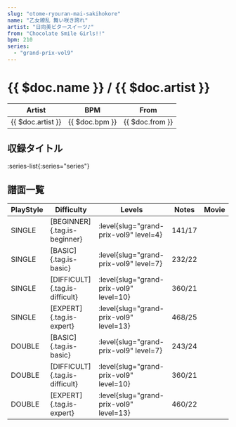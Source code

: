 ```yaml
---
slug: "otome-ryouran-mai-sakihokore"
name: "乙女繚乱 舞い咲き誇れ"
artist: "日向美ビタースイーツ♪"
from: "Chocolate Smile Girls!!"
bpm: 210
series:
  - "grand-prix-vol9"
---
```


# {{ $doc.name }} / {{ $doc.artist }}

|Artist|BPM|From|
|------|---|----|
|{{ $doc.artist }}|{{ $doc.bpm }}|{{ $doc.from }}|

## 収録タイトル

:series-list{:series="series"}

## 譜面一覧

|PlayStyle|Difficulty|Levels|Notes|Movie|
|---------|----------|------|-----|-----|
|SINGLE|[BEGINNER]{.tag.is-beginner}|<div class="field is-grouped is-grouped-multiline"> :level{slug="grand-prix-vol9" level=4}</div>|141/17||
|SINGLE|[BASIC]{.tag.is-basic}|<div class="field is-grouped is-grouped-multiline"> :level{slug="grand-prix-vol9" level=7}</div>|232/22||
|SINGLE|[DIFFICULT]{.tag.is-difficult}|<div class="field is-grouped is-grouped-multiline"> :level{slug="grand-prix-vol9" level=10}</div>|360/21||
|SINGLE|[EXPERT]{.tag.is-expert}|<div class="field is-grouped is-grouped-multiline"> :level{slug="grand-prix-vol9" level=13}</div>|468/25||
|DOUBLE|[BASIC]{.tag.is-basic}|<div class="field is-grouped is-grouped-multiline"> :level{slug="grand-prix-vol9" level=7}</div>|243/24||
|DOUBLE|[DIFFICULT]{.tag.is-difficult}|<div class="field is-grouped is-grouped-multiline"> :level{slug="grand-prix-vol9" level=10}</div>|360/21||
|DOUBLE|[EXPERT]{.tag.is-expert}|<div class="field is-grouped is-grouped-multiline"> :level{slug="grand-prix-vol9" level=13}</div>|460/22||
